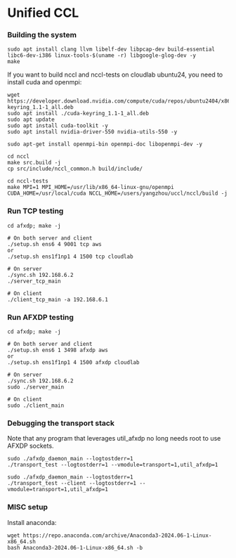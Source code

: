 # Unified CCL

### Building the system

```
sudo apt install clang llvm libelf-dev libpcap-dev build-essential libc6-dev-i386 linux-tools-$(uname -r) libgoogle-glog-dev -y
make
```

If you want to build nccl and nccl-tests on cloudlab ubuntu24, you need to install cuda and openmpi: 
```
wget https://developer.download.nvidia.com/compute/cuda/repos/ubuntu2404/x86_64/cuda-keyring_1.1-1_all.deb
sudo apt install ./cuda-keyring_1.1-1_all.deb
sudo apt update
sudo apt install cuda-toolkit -y
sudo apt install nvidia-driver-550 nvidia-utils-550 -y

sudo apt-get install openmpi-bin openmpi-doc libopenmpi-dev -y

cd nccl
make src.build -j
cp src/include/nccl_common.h build/include/

cd nccl-tests
make MPI=1 MPI_HOME=/usr/lib/x86_64-linux-gnu/openmpi CUDA_HOME=/usr/local/cuda NCCL_HOME=/users/yangzhou/uccl/nccl/build -j
```

### Run TCP testing

```
cd afxdp; make -j

# On both server and client
./setup.sh ens6 4 9001 tcp aws
or
./setup.sh ens1f1np1 4 1500 tcp cloudlab

# On server
./sync.sh 192.168.6.2
./server_tcp_main

# On client
./client_tcp_main -a 192.168.6.1
```

### Run AFXDP testing

```
cd afxdp; make -j

# On both server and client
./setup.sh ens6 1 3498 afxdp aws
or
./setup.sh ens1f1np1 4 1500 afxdp cloudlab

# On server
./sync.sh 192.168.6.2
sudo ./server_main

# On client
sudo ./client_main
```

### Debugging the transport stack

Note that any program that leverages util_afxdp no long needs root to use AFXDP sockets.

```
sudo ./afxdp_daemon_main --logtostderr=1
./transport_test --logtostderr=1 --vmodule=transport=1,util_afxdp=1

sudo ./afxdp_daemon_main --logtostderr=1
./transport_test --client --logtostderr=1 --vmodule=transport=1,util_afxdp=1
```

### MISC setup

Install anaconda: 
```
wget https://repo.anaconda.com/archive/Anaconda3-2024.06-1-Linux-x86_64.sh
bash Anaconda3-2024.06-1-Linux-x86_64.sh -b
```